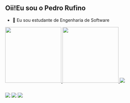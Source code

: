 ## Oii!Eu sou o Pedro Rufino

- 🌱 Eu sou estudante de Engenharia de Software

<div>
  <a href="https://beacons.ai/pedrorufass">
  <img height="180em" src="https://github-readme-stats.vercel.app/api?username=pedrorufass&show_icons=true&theme=dark&include_all_commits=true&count_private=true"/_>
  <img height="180em" src="https://github-readme-stats.vercel.app/api/top-langs/?username=pedrorufass&layout=compact&langs_count=16&theme=dark"/_>


   <img src="https://cdn.jsdelivr.net/gh/devicons/devicon@latest/icons/python/python-original.svg" />
          
##

<div>
<a href = "mailto:pedrorufino022@gmail.com"><img src="https://img.shields.io/badge/Gmail-D14836?style=for-the-badge&logo=gmail&logoColor=white" target="_blank"></a>
<a href="https://www.instagram.com/pedrorufas" target="_blank"><img src="https://img.shields.io/badge/Instagram-E4405F?style=for-the-badge&logo=instagram&logoColor=white"target="_blank"></a>  
<a href ="https://www.linkedin.com/in/pedro-henrique-silva-rufino-2a7ba9365" target="_blank"><img src="https://img.shields.io/badge/LinkedIn-0077B5?style=for-the-badge&logo=linkedin&logoColor=white" target="_blank"></a>  
